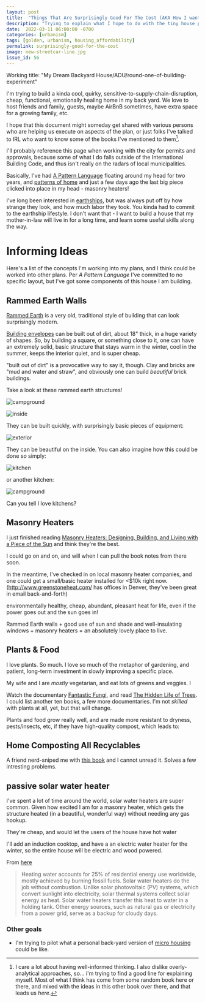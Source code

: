 ```yaml
---
layout: post
title:  "Things That Are Surprisingly Good For The Cost (AKA How I want to build my tiny house)"
description: "Trying to explain what I hope to do with the tiny house project in my back yard"
date:  2022-03-11 06:00:00 -0700
categories: [urbanism]
tags: [golden, urbanism, housing_affordability]
permalink: surprisingly-good-for-the-cost
image: new-streetcar-line.jpg
issue_id: 56
---
```


Working title: "My Dream Backyard House/ADU/round-one-of-building-experiment"

I'm trying to build a kinda cool, quirky, sensitive-to-supply-chain-disruption, cheap, functional, emotionally healing home in my back yard. We love to host friends and family, guests, maybe AirBnB sometimes, have extra space for a growing family, etc.

I hope that this document might someday get shared with various persons who are helping us execute on aspects of the plan, or just folks I've talked to IRL who want to know some of the books I've mentioned to them[^book-recommendations].

I'll probably reference this page when working with the city for permits and approvals, because some of what I do falls outside of the International Building Code, and thus isn't really on the radars of local municipalities.

[^book-recommendations]: I care a lot about having well-informed thinking. I also dislike overly-analytical approaches, so... i'm trying to find a good line for explaining myself. Most of what I think has come from some random book here or there, and mixed with the ideas in this other book over there, and that leads us _here_.


Basically, I've had [A Pattern Language](https://www.amazon.com/Pattern-Language-Buildings-Construction-Environmental/dp/0195019199) floating around my head for two years, and [patterns of home](https://www.amazon.com/gp/product/156158696X/ref=ox_sc_act_title_8?smid=APJ60QDWVW1X7&psc=1) and just a few days ago the last big piece clicked into place in my head - masonry heaters!

I've long been interested in [earthships](https://en.wikipedia.org/wiki/Earthship), but was always put off by how strange they look, and how much labor they took. You kinda had to commit to the earthship lifestyle. I don't want that - I want to build a house that my mother-in-law will live in for a long time, and learn some useful skills along the way. 

# Informing Ideas

Here's a list of the concepts I'm working into my plans, and I think could be worked into other plans. Per _A Pattern Language_ I've committed to no specific layout, but I've got some components of this house I am building.

## Rammed Earth Walls

[Rammed Earth](https://en.wikipedia.org/wiki/Rammed_earth) is a very old, traditional style of building that can look surprisingly modern.

[Building envelopes](https://en.wikipedia.org/wiki/Building_envelope) can be built out of dirt, about 18" thick, in a huge variety of shapes. So, by building a square, or something close to it, one can have an extremely solid, basic structure that stays warm in the winter, cool in the summer, keeps the interior quiet, and is super cheap. 

"built out of dirt" is a provocative way to say it, though. Clay and bricks are "mud and water and straw", and obviously one can build _beautiful_ brick buildings.

Take a look at these rammed earth structures!

![campground](rammed-earth-01.jpg)

![inside](re-02.jpg)


They can be built quickly, with surprisingly basic pieces of equipment:

![exterior](re-exterior.jpg)

They can be beautiful on the inside. You can also imagine how this could be done _so_ simply:

![kitchen](re-kitchen.jpg)

or another kitchen:

![campground](re-inside.jpg)

Can you tell I love kitchens?

## Masonry Heaters

I just finished reading [Masonry Heaters: Designing, Building, and Living with a Piece of the Sun](https://www.amazon.com/Masonry-Heaters-Designing-Building-Living/dp/1603582134/ref=asc_df_1603582134/?tag=hyprod-20&linkCode=df0&hvadid=312128022127&hvpos=&hvnetw=g&hvrand=10995947443356282066&hvpone=&hvptwo=&hvqmt=&hvdev=m&hvdvcmdl=&hvlocint=&hvlocphy=1014524&hvtargid=pla-624335379727&psc=1) and think they're the best. 

I could go on and on, and will when I can pull the book notes from there soon.

In the meantime, I've checked in on local masonry heater companies, and one could get a small/basic heater installed for <$10k right now. (http://www.greenstoneheat.com/ has offices in Denver, they've been great in email back-and-forth)

environmentally healthy, cheap, abundant, pleasant heat for life, even if the power goes out and the sun goes in!

Rammed Earth walls + good use of sun and shade and well-insulating windows + masonry heaters = an absolutely lovely place to live. 

## Plants & Food

I love plants. So much. I love so much of the metaphor of gardening, and patient, long-term investment in slowly improving a specific place. 

My wife and I are _mostly_ vegetarian, and eat lots of greens and veggies. I 

Watch the documentary [Fantastic Fungi](https://www.youtube.com/watch?v=bxABOiay6oA), and read [The Hidden Life of Trees](https://www.amazon.com/Hidden-Life-Trees-Communicate_Discoveries-Secret/dp/1771642483). I could list another ten books, a few more documentaries. I'm not _skilled_ with plants at all, yet, but that will change.

Plants and food grow really well, and are made more resistant to dryness, pests/insects, etc, if they have high-quality compost, which leads to:

## Home Composting All Recyclables

A friend nerd-sniped me with [this book](https://www.amazon.com/gp/product/0964425882/ref=ox_sc_act_title_1?smid=ATVPDKIKX0DER&psc=1) and I cannot unread it. Solves a few intresting problems.


## passive solar water heater 

I've spent a lot of time around the world, solar water heaters are super common. Given how excited I am for a masonry heater, which gets the structure heated (in a beautiful, wonderful way) without needing any gas hookup. 

They're cheap, and would let the users of the house have hot water 

I'll add an induction cooktop, and have a an electric water heater for the winter, so the entire house will be electric and wood powered.

From [here](https://ensia.com/features/solar-water-heaters-israel-renewable-energy-thermal-photovoltaic/)

> Heating water accounts for 25% of residential energy use worldwide, mostly achieved by burning fossil fuels. Solar water heaters do the job without combustion. Unlike solar photovoltaic (PV) systems, which convert sunlight into electricity, solar thermal systems collect solar energy as heat. Solar water heaters transfer this heat to water in a holding tank. Other energy sources, such as natural gas or electricity from a power grid, serve as a backup for cloudy days.

### Other goals

- I'm trying to pilot what a personal back-yard version of [micro housing](https://www.sightline.org/2017/03/20/how-seattle-killed-micro-housing-again/) could be like.
